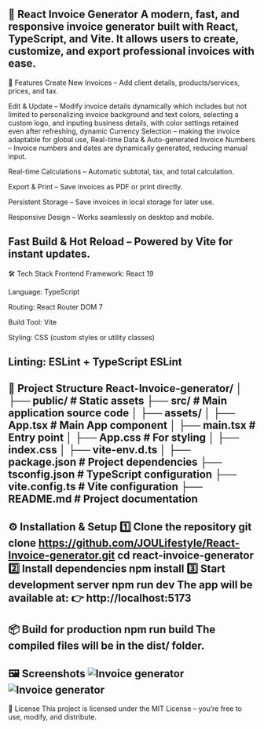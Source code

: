 📄 React Invoice Generator
A modern, fast, and responsive invoice generator built with React, TypeScript, and Vite.
It allows users to create, customize, and export professional invoices with ease.
---

🚀 Features
Create New Invoices – Add client details, products/services, prices, and tax.

Edit & Update – Modify invoice details dynamically which includes but not limited to personalizing invoice background and text colors, selecting a custom logo, and inputing business details, with color settings retained even after refreshing, dynamic Currency Selection – making the invoice adaptable for global use, Real-time Data & Auto-generated Invoice Numbers – Invoice numbers and dates are dynamically generated, reducing manual input.

Real-time Calculations – Automatic subtotal, tax, and total calculation.

Export & Print – Save invoices as PDF or print directly.

Persistent Storage – Save invoices in local storage for later use.

Responsive Design – Works seamlessly on desktop and mobile.

Fast Build & Hot Reload – Powered by Vite for instant updates.
---
🛠️ Tech Stack
Frontend Framework: React 19

Language: TypeScript

Routing: React Router DOM 7

Build Tool: Vite

Styling: CSS (custom styles or utility classes)

Linting: ESLint + TypeScript ESLint
---
📂 Project Structure
React-Invoice-generator/
│
├── public/              # Static assets
├── src/                 # Main application source code
│   ├── assets/
│   ├── App.tsx          # Main App component
│   ├── main.tsx         # Entry point
│   ├── App.css          # For styling
│   ├── index.css
│   ├── vite-env.d.ts
│
├── package.json         # Project dependencies
├── tsconfig.json        # TypeScript configuration
├── vite.config.ts       # Vite configuration
├── README.md            # Project documentation
---
⚙️ Installation & Setup
1️⃣ Clone the repository
git clone https://github.com/JOULifestyle/React-Invoice-generator.git
cd react-invoice-generator
2️⃣ Install dependencies
npm install
3️⃣ Start development server
npm run dev
The app will be available at:
👉 http://localhost:5173
---
📦 Build for production
npm run build
The compiled files will be in the dist/ folder.
---
🖼️ Screenshots
<img src="invoicegeneratorpage1.png" alt="Invoice generator"/>
<img src="invoicegeneratorpage2.png" alt="Invoice generator"/>
---
📜 License
This project is licensed under the MIT License – you’re free to use, modify, and distribute.